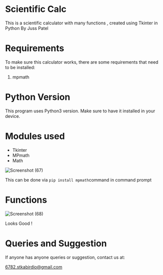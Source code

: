 # Scientific Calc
This is a scientific calculator with many functions , created using Tkinter in Python By Juss Patel

# Requirements 
To make sure this calculator works, there are some requirements that need to be installed:
1. mpmath

# Python Version
This program uses Python3 version. Make sure to have it installed in your device.

# Modules used
* Tkinter
* MPmath
* Math

![Screenshot (67)](https://user-images.githubusercontent.com/67550066/90315385-c1c07680-df38-11ea-8f01-ace28f98c4a8.png)

This can be done via `pip install mpmath`command in command prompt

# Functions
![Screenshot (68)](https://user-images.githubusercontent.com/67550066/90315454-54f9ac00-df39-11ea-891c-2b22ad410f80.png)

Looks Good !

# Queries and Suggestion
If anyone has anyone queries or suggestion, contact us at:

6782.stkabirdio@gmail.com

